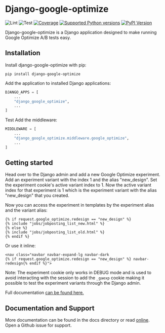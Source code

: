 # Django-google-optimize

![Lint](https://github.com/adinhodovic/django-google-optimize/workflows/Test/badge.svg)
![Test](https://github.com/adinhodovic/django-google-optimize/workflows/Lint/badge.svg)
[![Coverage](https://codecov.io/gh/adinhodovic/django-google-optimize/branch/master/graphs/badge.svg)](https://codecov.io/gh/adinhodovic/django-google-optimize/branch/master)
[![Supported Python versions](https://img.shields.io/pypi/pyversions/django-google-optimize.svg)](https://pypi.org/project/django-google-optimize/)
[![PyPI Version](https://img.shields.io/pypi/v/django-google-optimize.svg?style=flat)](https://pypi.org/project/django-google-optimize/)

Django-google-optimize is a Django application designed to make running Google Optimize A/B tests easy.

## Installation

Install django-google-optimize with pip:

`pip install django-google-optimize`

Add the application to installed Django applications:

```py
DJANGO_APPS = [
    ...
    "django_google_optimize",
    ...
]
```
Test
Add the middleware:

```py
MIDDLEWARE = [
    ...
    "django_google_optimize.middleware.google_optimize",
    ...
]
```

## Getting started

Head over to the Django admin and add a new Google Optimize experiment. Add an experiment variant with the index 1 and the alias "new_design". Set the experiment cookie's active variant index to 1. Now the active variant index for that experiment is 1 which is the experiment variant with the alias "new_design" that you created.

Now you can access the experiment in templates by the experiment alias and the variant alias:

```django
{% if request.google_optimize.redesign == "new_design" %}
{% include "jobs/jobposting_list_new.html" %}
{% else %}
{% include "jobs/jobposting_list_old.html" %}
{% endif %}
```

Or use it inline:

```django
<nav class="navbar navbar-expand-lg navbar-dark
{% if request.google_optimize.redesign == "new_design" %} navbar-redesign{% endif %}">
```

Note: The experiment cookie only works in DEBUG mode and is used to avoid interacting with the session to add the `_gaexp` cookie making it possible to test the experiment variants through the Django admin.

Full documentation [can be found here.](https://django-google-optimize.readthedocs.io/en/latest/)

## Documentation and Support

More documentation can be found in the docs directory or read [online](https://django-google-optimize.readthedocs.io/en/latest/). Open a Github issue for support.
